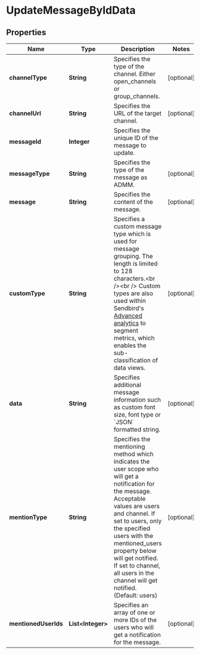 

# UpdateMessageByIdData


## Properties

Name | Type | Description | Notes
------------ | ------------- | ------------- | -------------
**channelType** | **String** | Specifies the type of the channel. Either open_channels or group_channels. |  [optional]
**channelUrl** | **String** | Specifies the URL of the target channel. |  [optional]
**messageId** | **Integer** | Specifies the unique ID of the message to update. | 
**messageType** | **String** | Specifies the type of the message as ADMM. |  [optional]
**message** | **String** | Specifies the content of the message. |  [optional]
**customType** | **String** | Specifies a custom message type which is used for message grouping. The length is limited to 128 characters.&lt;br /&gt;&lt;br /&gt; Custom types are also used within Sendbird&#39;s [Advanced analytics](/docs/chat/v3/platform-api/guides/advanced-analytics) to segment metrics, which enables the sub-classification of data views. |  [optional]
**data** | **String** | Specifies additional message information such as custom font size, font type or &#x60;JSON&#x60; formatted string. |  [optional]
**mentionType** | **String** | Specifies the mentioning method which indicates the user scope who will get a notification for the message. Acceptable values are users and channel. If set to users, only the specified users with the mentioned_users property below will get notified. If set to channel, all users in the channel will get notified. (Default: users) |  [optional]
**mentionedUserIds** | **List&lt;Integer&gt;** | Specifies an array of one or more IDs of the users who will get a notification for the message. |  [optional]



